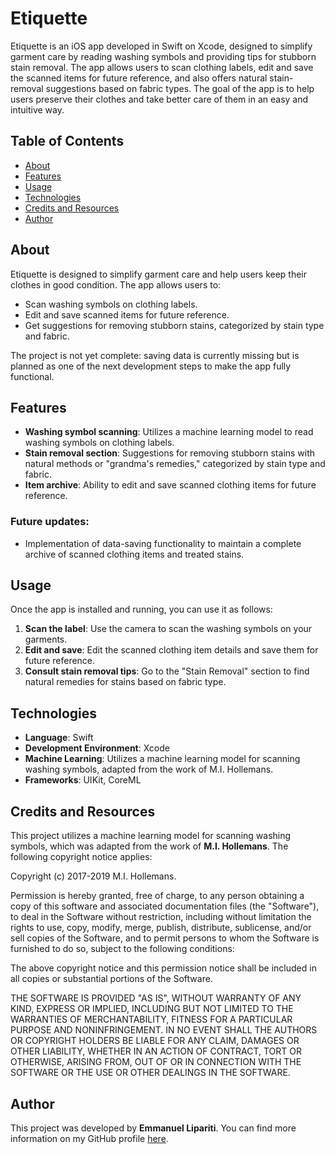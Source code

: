 
# Etiquette

Etiquette is an iOS app developed in Swift on Xcode, designed to simplify garment care by reading washing symbols and providing tips for stubborn stain removal. The app allows users to scan clothing labels, edit and save the scanned items for future reference, and also offers natural stain-removal suggestions based on fabric types. The goal of the app is to help users preserve their clothes and take better care of them in an easy and intuitive way.

## Table of Contents

- [About](#about)
- [Features](#features)
- [Usage](#usage)
- [Technologies](#technologies)
- [Credits and Resources](#credits-and-resources)
- [Author](#author)

## About

Etiquette is designed to simplify garment care and help users keep their clothes in good condition. The app allows users to:
- Scan washing symbols on clothing labels.
- Edit and save scanned items for future reference.
- Get suggestions for removing stubborn stains, categorized by stain type and fabric.

The project is not yet complete: saving data is currently missing but is planned as one of the next development steps to make the app fully functional.

## Features

- **Washing symbol scanning**: Utilizes a machine learning model to read washing symbols on clothing labels.
- **Stain removal section**: Suggestions for removing stubborn stains with natural methods or "grandma's remedies," categorized by stain type and fabric.
- **Item archive**: Ability to edit and save scanned clothing items for future reference.

### Future updates:
- Implementation of data-saving functionality to maintain a complete archive of scanned clothing items and treated stains.


## Usage

Once the app is installed and running, you can use it as follows:

1. **Scan the label**: Use the camera to scan the washing symbols on your garments.
2. **Edit and save**: Edit the scanned clothing item details and save them for future reference.
3. **Consult stain removal tips**: Go to the "Stain Removal" section to find natural remedies for stains based on fabric type.

## Technologies

- **Language**: Swift
- **Development Environment**: Xcode
- **Machine Learning**: Utilizes a machine learning model for scanning washing symbols, adapted from the work of M.I. Hollemans.
- **Frameworks**: UIKit, CoreML

## Credits and Resources

This project utilizes a machine learning model for scanning washing symbols, which was adapted from the work of **M.I. Hollemans**. The following copyright notice applies:

Copyright (c) 2017-2019 M.I. Hollemans.

Permission is hereby granted, free of charge, to any person obtaining a copy
of this software and associated documentation files (the "Software"), to
deal in the Software without restriction, including without limitation the
rights to use, copy, modify, merge, publish, distribute, sublicense, and/or
sell copies of the Software, and to permit persons to whom the Software is
furnished to do so, subject to the following conditions:

The above copyright notice and this permission notice shall be included in all copies or substantial portions of the Software.

THE SOFTWARE IS PROVIDED "AS IS", WITHOUT WARRANTY OF ANY KIND, EXPRESS OR IMPLIED, INCLUDING BUT NOT LIMITED TO THE WARRANTIES OF MERCHANTABILITY, FITNESS FOR A PARTICULAR PURPOSE AND NONINFRINGEMENT. IN NO EVENT SHALL THE AUTHORS OR COPYRIGHT HOLDERS BE LIABLE FOR ANY CLAIM, DAMAGES OR OTHER LIABILITY, WHETHER IN AN ACTION OF CONTRACT, TORT OR OTHERWISE, ARISING FROM, OUT OF OR IN CONNECTION WITH THE SOFTWARE OR THE USE OR OTHER DEALINGS IN THE SOFTWARE.

## Author

This project was developed by **Emmanuel Lipariti**. You can find more information on my GitHub profile [here](https://github.com/EmmanuelLipariti).

